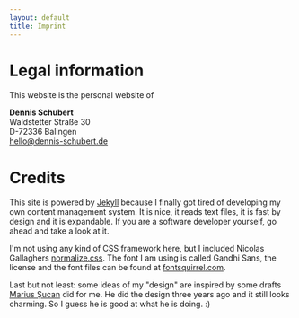 ```yaml
---
layout: default
title: Imprint
---
```


# Legal information

This website is the personal website of

**Dennis Schubert**  
Waldstetter Straße 30  
D-72336 Balingen  
[hello@dennis-schubert.de][email]

# Credits

This site is powered by [Jekyll][jekyll] because I finally got tired of
developing my own content management system. It is nice, it reads text files,
it is fast by design and it is expandable. If you are a software developer
yourself, go ahead and take a look at it.

I'm not using any kind of CSS framework here, but I included Nicolas Gallaghers
[normalize.css][normalize]. The font I am using is called Gandhi Sans, the
license and the font files can be found at [fontsquirrel.com][font].

Last but not least: some ideas of my "design" are inspired by some drafts
[Marius Şucan][robo] did for me. He did the design three years ago and it still
looks charming. So I guess he is good at what he is doing. :)

[email]: mailto:hello@dennis-schubert.de
[font]: http://www.fontsquirrel.com/fonts/gandhi-sans
[jekyll]: http://jekyllrb.com/
[normalize]: http://necolas.github.io/normalize.css/
[robo]: http://www.robodesign.ro/
